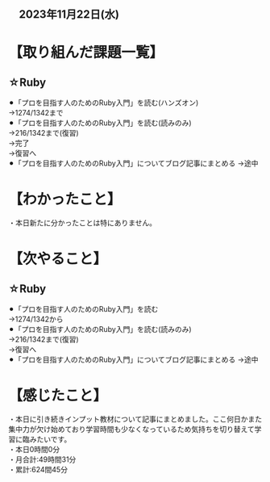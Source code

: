 ## 　2023年11月22日(水)
# 【取り組んだ課題一覧】
## ☆Ruby
⚫︎「プロを目指す人のためのRuby入門」を読む(ハンズオン)<br>
→1274/1342まで<br>
⚫︎「プロを目指す人のためのRuby入門」を読む(読みのみ)<br>
→216/1342まで(復習)<br>
→完了<br>
→復習へ<br>
⚫︎「プロを目指す人のためのRuby入門」についてブログ記事にまとめる
→途中<br>
# 【わかったこと】
・本日新たに分かったことは特にありません。<br>
# 【次やること】
## ☆Ruby
⚫︎「プロを目指す人のためのRuby入門」を読む<br>
→1274/1342から<br>
⚫︎「プロを目指す人のためのRuby入門」を読む(読みのみ)<br>
→216/1342まで(復習)<br>
→復習へ<br>
⚫︎「プロを目指す人のためのRuby入門」についてブログ記事にまとめる
→途中<br>
# 【感じたこと】
・本日に引き続きインプット教材について記事にまとめました。ここ何日かまた集中力が欠け始めており学習時間も少なくなっているため気持ちを切り替えて学習に臨みたいです。<br>
・本日0時間0分<br>
・月合計:49時間31分<br>
・累計:624間45分<br>
